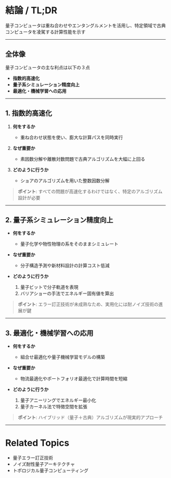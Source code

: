 # 結論 / TL;DR

量子コンピュータは重ね合わせやエンタングルメントを活用し、特定領域で古典コンピュータを凌駕する計算性能を示す

---

## 全体像

量子コンピュータの主な利点は以下の３点

* **指数的高速化**
* **量子系シミュレーション精度向上**
* **最適化・機械学習への応用**

---

## 1. 指数的高速化

1. **何をするか**

   * 重ね合わせ状態を使い、膨大な計算パスを同時実行
2. **なぜ重要か**

   * 素因数分解や離散対数問題で古典アルゴリズムを大幅に上回る
3. **どのように行うか**

   * ショアのアルゴリズムを用いた整数因数分解

> **ポイント**: すべての問題が高速化するわけではなく、特定のアルゴリズム設計が必要

---

## 2. 量子系シミュレーション精度向上

* **何をするか**

  * 量子化学や物性物理の系をそのままシミュレート
* **なぜ重要か**

  * 分子構造予測や新材料設計の計算コスト低減
* **どのように行うか**

  1. 量子ビットで分子軌道を表現
  2. バリアショーの手法でエネルギー固有値を算出

> **ポイント**: エラー訂正技術が未成熟なため、実用化には耐ノイズ技術の進展が鍵

---

## 3. 最適化・機械学習への応用

* **何をするか**

  * 組合せ最適化や量子機械学習モデルの構築
* **なぜ重要か**

  * 物流最適化やポートフォリオ最適化で計算時間を短縮
* **どのように行うか**

  1. 量子アニーリングでエネルギー最小化
  2. 量子カーネル法で特徴空間を拡張

> **ポイント**: ハイブリッド（量子＋古典）アルゴリズムが現実的アプローチ

---

# Related Topics

* 量子エラー訂正技術
* ノイズ耐性量子アーキテクチャ
* トポロジカル量子コンピューティング
